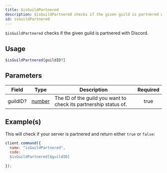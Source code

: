```yaml
---
title: $isGuildPartnered
description: $isGuildPartnered checks if the given guild is partnered with Discord.
id: isGuildPartnered
---
```


`$isGuildPartnered` checks if the given guild is partnered with Discord.

## Usage

```php
$isGuildPartnered[guildID?]
```

## Parameters

| Field    | Type                                                                                              | Description                                                      | Required |
| -------- | ------------------------------------------------------------------------------------------------- | ---------------------------------------------------------------- | :------: |
| guildID? | [number](https://developer.mozilla.org/en-US/docs/Web/JavaScript/Reference/Global_Objects/Number) | The ID of the guild you want to check its partnership status of. |   true   |

## Example(s)

This will check if your server is partnered and return either `true` or `false`:

```javascript
client.command({
  name: "isGuildPartnered",
  code: `
  $isGuildPartnered[$guildID]
  `
});
```
